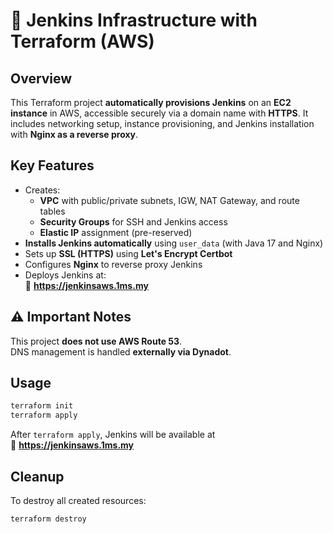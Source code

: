 # 🚀 Jenkins Infrastructure with Terraform (AWS)

## Overview

This Terraform project **automatically provisions Jenkins** on an **EC2 instance** in AWS, accessible securely via a domain name with **HTTPS**. It includes networking setup, instance provisioning, and Jenkins installation with **Nginx as a reverse proxy**.

## Key Features

- Creates:
  - **VPC** with public/private subnets, IGW, NAT Gateway, and route tables
  - **Security Groups** for SSH and Jenkins access
  - **Elastic IP** assignment (pre-reserved)
- **Installs Jenkins automatically** using `user_data` (with Java 17 and Nginx)
- Sets up **SSL (HTTPS)** using **Let's Encrypt Certbot**
- Configures **Nginx** to reverse proxy Jenkins
- Deploys Jenkins at:  
  🔗 **https://jenkinsaws.1ms.my**

## ⚠️ Important Notes

This project **does not use AWS Route 53**.  
  DNS management is handled **externally via Dynadot**.

## Usage

```bash
terraform init
terraform apply
```

After `terraform apply`, Jenkins will be available at  
🔗 **https://jenkinsaws.1ms.my**

## Cleanup

To destroy all created resources:
```bash
terraform destroy
```

